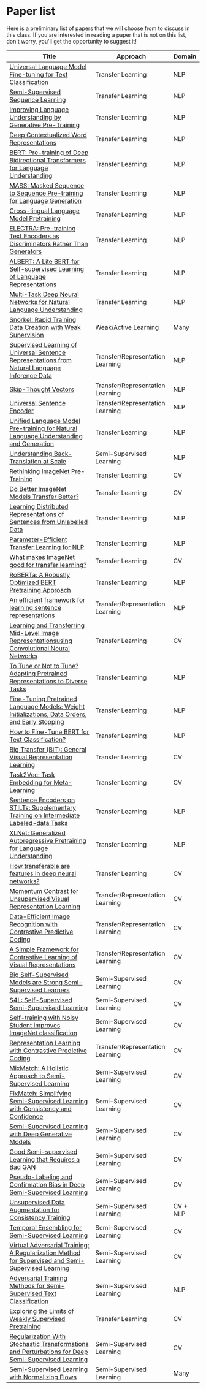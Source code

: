 # Paper list

Here is a preliminary list of papers that we will choose from to discuss in this class.
If you are interested in reading a paper that is not on this list, don't worry, you'll get the opportunity to suggest it!

| **Title** | **Approach** | **Domain** |
|---|---|---|
| [Universal Language Model Fine-tuning for Text Classification](https://arxiv.org/abs/1801.06146) | Transfer Learning | NLP |
| [Semi-Supervised Sequence Learning](https://arxiv.org/abs/1511.01432) | Transfer Learning | NLP |
| [Improving Language Understanding by Generative Pre-Training](https://s3-us-west-2.amazonaws.com/openai-assets/research-covers/language-unsupervised/language_understanding_paper.pdf) | Transfer Learning | NLP |
| [Deep Contextualized Word Representations](https://arxiv.org/abs/1802.05365) | Transfer Learning | NLP |
| [BERT: Pre-training of Deep Bidirectional Transformers for Language Understanding](https://arxiv.org/abs/1810.04805) | Transfer Learning | NLP |
| [MASS: Masked Sequence to Sequence Pre-training for Language Generation](https://arxiv.org/abs/1905.02450) | Transfer Learning | NLP |
| [Cross-lingual Language Model Pretraining](https://arxiv.org/abs/1901.07291) | Transfer Learning | NLP |
| [ELECTRA: Pre-training Text Encoders as Discriminators Rather Than Generators](https://arxiv.org/abs/2003.10555) | Transfer Learning | NLP |
| [ALBERT: A Lite BERT for Self-supervised Learning of Language Representations](https://arxiv.org/abs/1909.1194) | Transfer Learning | NLP |
| [Multi-Task Deep Neural Networks for Natural Language Understanding](https://arxiv.org/abs/1901.11504) | Transfer Learning | NLP |
| [Snorkel: Rapid Training Data Creation with Weak Supervision](https://arxiv.org/abs/1711.10160) | Weak/Active Learning | Many |
| [Supervised Learning of Universal Sentence Representations from Natural Language Inference Data](https://arxiv.org/abs/1705.02364) | Transfer/Representation Learning | NLP |
| [Skip-Thought Vectors](https://arxiv.org/abs/1506.06726) | Transfer/Representation Learning | NLP |
| [Universal Sentence Encoder](https://arxiv.org/abs/1803.11175) | Transfer/Representation Learning | NLP |
| [Unified Language Model Pre-training for Natural Language Understanding and Generation](https://arxiv.org/abs/1905.03197) | Transfer Learning | NLP |
| [Understanding Back-Translation at Scale](https://arxiv.org/abs/1808.09381) | Semi-Supervised Learning | NLP |
| [Rethinking ImageNet Pre-Training](https://arxiv.org/abs/1811.08883) | Transfer Learning | CV |
| [Do Better ImageNet Models Transfer Better?](https://arxiv.org/abs/1805.08974) | Transfer Learning | CV |
| [Learning Distributed Representations of Sentences from Unlabelled Data](https://arxiv.org/abs/1602.03483) | Transfer Learning | NLP |
| [Parameter-Efficient Transfer Learning for NLP](https://arxiv.org/abs/1902.00751) | Transfer Learning | NLP |
| [What makes ImageNet good for transfer learning?](https://arxiv.org/abs/1608.08614) | Transfer Learning | CV |
| [RoBERTa: A Robustly Optimized BERT Pretraining Approach](https://arxiv.org/abs/1907.11692) | Transfer Learning | NLP |
| [An efficient framework for learning sentence representations](https://arxiv.org/abs/1803.02893) | Transfer/Representation Learning | NLP |
| [Learning and Transferring Mid-Level Image Representationsusing Convolutional Neural Networks](https://www.cv-foundation.org/openaccess/content_cvpr_2014/papers/Oquab_Learning_and_Transferring_2014_CVPR_paper.pdf) | Transfer Learning | CV |
| [To Tune or Not to Tune? Adapting Pretrained Representations to Diverse Tasks](https://arxiv.org/abs/1903.05987) | Transfer Learning | NLP |
| [Fine-Tuning Pretrained Language Models: Weight Initializations, Data Orders, and Early Stopping](https://arxiv.org/abs/2002.06305) | Transfer Learning | NLP |
| [How to Fine-Tune BERT for Text Classification?](https://arxiv.org/abs/1905.05583) | Transfer Learning | NLP |
| [Big Transfer (BiT): General Visual Representation Learning](https://arxiv.org/abs/1912.11370) | Transfer Learning | CV |
| [Task2Vec: Task Embedding for Meta-Learning](https://arxiv.org/abs/1902.03545) | Transfer Learning | CV |
| [Sentence Encoders on STILTs: Supplementary Training on Intermediate Labeled-data Tasks](https://arxiv.org/abs/1811.01088) | Transfer Learning | NLP |
| [XLNet: Generalized Autoregressive Pretraining for Language Understanding](https://arxiv.org/abs/1906.08237) | Transfer Learning | NLP |
| [How transferable are features in deep neural networks?](https://arxiv.org/abs/1411.1792) | Transfer Learning | CV |
| [Momentum Contrast for Unsupervised Visual Representation Learning](https://arxiv.org/abs/1911.05722) | Transfer/Representation Learning | CV |
| [Data-Efficient Image Recognition with Contrastive Predictive Coding](https://arxiv.org/abs/1905.09272) | Transfer/Representation Learning | CV |
| [A Simple Framework for Contrastive Learning of Visual Representations](https://arxiv.org/abs/2002.05709) | Transfer/Representation Learning | CV |
| [Big Self-Supervised Models are Strong Semi-Supervised Learners](https://arxiv.org/abs/2006.10029) | Semi-Supervised Learning | CV |
| [S4L: Self-Supervised Semi-Supervised Learning](https://arxiv.org/abs/1905.03670) | Semi-Supervised Learning | CV |
| [Self-training with Noisy Student improves ImageNet classification](https://arxiv.org/abs/1911.04252) | Semi-Supervised Learning | CV |
| [Representation Learning with Contrastive Predictive Coding](https://arxiv.org/abs/1807.03748) | Transfer/Representation Learning | CV |
| [MixMatch: A Holistic Approach to Semi-Supervised Learning](https://arxiv.org/abs/1905.02249) | Semi-Supervised Learning | CV |
| [FixMatch: Simplifying Semi-Supervised Learning with Consistency and Confidence](https://arxiv.org/abs/2001.07685) | Semi-Supervised Learning | CV |
| [Semi-Supervised Learning with Deep Generative Models](https://arxiv.org/abs/1406.5298) | Semi-Supervised Learning | CV |
| [Good Semi-supervised Learning that Requires a Bad GAN](https://arxiv.org/abs/1705.09783) | Semi-Supervised Learning | CV |
| [Pseudo-Labeling and Confirmation Bias in Deep Semi-Supervised Learning](https://arxiv.org/abs/1908.02983) | Semi-Supervised Learning | CV |
| [Unsupervised Data Augmentation for Consistency Training](https://arxiv.org/abs/1904.12848) | Semi-Supervised Learning | CV + NLP |
| [Temporal Ensembling for Semi-Supervised Learning](https://arxiv.org/abs/1610.02242) | Semi-Supervised Learning | CV |
| [Virtual Adversarial Training: A Regularization Method for Supervised and Semi-Supervised Learning](https://arxiv.org/abs/1704.03976) | Semi-Supervised Learning | CV |
| [Adversarial Training Methods for Semi-Supervised Text Classification](https://arxiv.org/abs/1605.07725) | Semi-Supervised Learning | NLP |
| [Exploring the Limits of Weakly Supervised Pretraining](https://arxiv.org/abs/1805.00932) | Transfer Learning | CV |
| [Regularization With Stochastic Transformations and Perturbations for Deep Semi-Supervised Learning](https://arxiv.org/abs/1606.04586) | Semi-Supervised Learning | CV |
| [Semi-Supervised Learning with Normalizing Flows](https://arxiv.org/abs/1912.13025) | Semi-Supervised Learning | Many |

